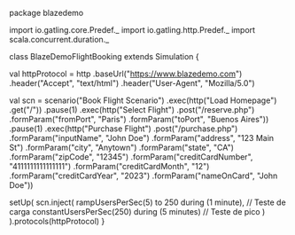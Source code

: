 package blazedemo

import io.gatling.core.Predef._
import io.gatling.http.Predef._
import scala.concurrent.duration._

class BlazeDemoFlightBooking extends Simulation {

  val httpProtocol = http
    .baseUrl("https://www.blazedemo.com")
    .header("Accept", "text/html")
    .header("User-Agent", "Mozilla/5.0")

  val scn = scenario("Book Flight Scenario")
    .exec(http("Load Homepage")
      .get("/"))
    .pause(1)
    .exec(http("Select Flight")
      .post("/reserve.php")
      .formParam("fromPort", "Paris")
      .formParam("toPort", "Buenos Aires"))
    .pause(1)
    .exec(http("Purchase Flight")
      .post("/purchase.php")
      .formParam("inputName", "John Doe")
      .formParam("address", "123 Main St")
      .formParam("city", "Anytown")
      .formParam("state", "CA")
      .formParam("zipCode", "12345")
      .formParam("creditCardNumber", "4111111111111111")
      .formParam("creditCardMonth", "12")
      .formParam("creditCardYear", "2023")
      .formParam("nameOnCard", "John Doe"))

  setUp(
    scn.inject(
      rampUsersPerSec(5) to 250 during (1 minute), // Teste de carga
      constantUsersPerSec(250) during (5 minutes) // Teste de pico
    )
  ).protocols(httpProtocol)
}
